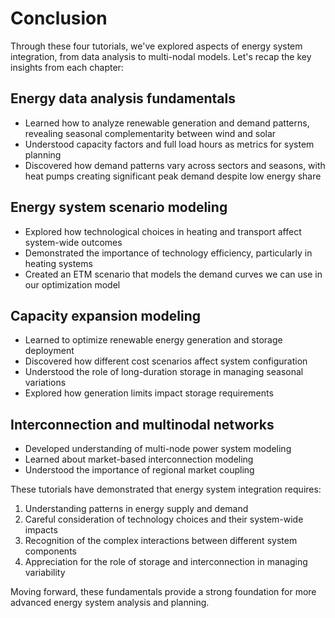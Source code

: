 # Conclusion

Through these four tutorials, we've explored aspects of energy system integration, from data analysis to multi-nodal models. Let's recap the key insights from each chapter:

## Energy data analysis fundamentals
- Learned how to analyze renewable generation and demand patterns, revealing seasonal complementarity between wind and solar
- Understood capacity factors and full load hours as metrics for system planning
- Discovered how demand patterns vary across sectors and seasons, with heat pumps creating significant peak demand despite low energy share

## Energy system scenario modeling 
- Explored how technological choices in heating and transport affect system-wide outcomes
- Demonstrated the importance of technology efficiency, particularly in heating systems
- Created an ETM scenario that models the demand curves we can use in our optimization model

## Capacity expansion modeling
- Learned to optimize renewable energy generation and storage deployment
- Discovered how different cost scenarios affect system configuration
- Understood the role of long-duration storage in managing seasonal variations
- Explored how generation limits impact storage requirements

## Interconnection and multinodal networks
- Developed understanding of multi-node power system modeling
- Learned about market-based interconnection modeling
- Understood the importance of regional market coupling

These tutorials have demonstrated that energy system integration requires:
1. Understanding patterns in energy supply and demand
2. Careful consideration of technology choices and their system-wide impacts
3. Recognition of the complex interactions between different system components
4. Appreciation for the role of storage and interconnection in managing variability

Moving forward, these fundamentals provide a strong foundation for more advanced energy system analysis and planning.